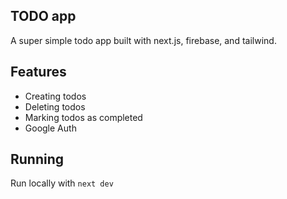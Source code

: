 ## TODO app

A super simple todo app built with next.js, firebase, and tailwind.

## Features

- Creating todos
- Deleting todos
- Marking todos as completed
- Google Auth

## Running

Run locally with `next dev`
